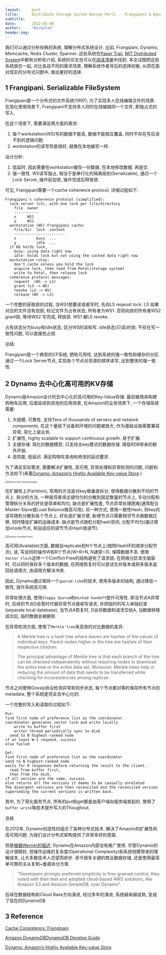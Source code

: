 ```yaml
---
layout:     post
title:      Distribute Storage System Design Part1 -- Frangipani & Dynamo
subtitle:   
date:       2022-05-09
author:     "Nickolas"
header-img: 
---
```


我们可以通过分析经典的系统, 理解分布式系统设计. 比如, Frangipani, Dynamo, Memcache, Redis Cluster, Spanner. 这些系统在[Paper Trail](https://www.the-paper-trail.org/page/reading-list/), [MIT Distributed System](https://pdos.csail.mit.edu/6.824/)中都有分析和介绍, 系统的论文也可以在[阅读清单](https://nickolashu.github.io/2022/03/27/reading-list-of-distributed-system/)中找到. 本文试图把这些系统放在一起, 对比各自不同的需求场景, 理解系统作者背后的选择权衡, 从而在面对现实的分布式问题中, 做出更好的选择.

## 1 Frangipani.  Serializable FileSystem

Frangipani是一个分布式的文件系统(1997), 为了实现多人在线编辑文件的场景. 在简化使用场景下, Frangipani不支持多人同时在线编辑同一个文件, 即独占式的写入. 

在这个场景下, 需要满足两方面的需求:

1) 每个workstation(WS)写的数据不能丢, 数据不能相互覆盖, 同时不存在写后读不到的逻辑问题.
2) workstation的读写性能很好, 就像在本地编写一样.

设计分析:

1. 低延时. 因此需要在workstation缓存一份数据, 在本地修改数据, 再提交.
2. 强一致性. WS读写独占, 相当于是串行化的隔离级别(Serializable), 通过一个Lock Server, 操作前加锁, 操作完成后释放锁.

可见, Frangipani需要一个cache coherence protocol, 详细过程如下:

```
Frangipani's coherence protocol (simplified):
  lock server (LS), with one lock per file/directory
    file  owner
    -----------
​    x     WS1
​    y     WS1
  workstation (WS) Frangipani cache:
    file/dir  lock  content
    -----------------------
​    x         busy  ...
​    y         idle  ...
  if WS holds lock,
​    busy: using data right now
​    idle: holds lock but not using the cached data right now
  workstation rules:
​    don't cache unless you hold the lock
​    acquire lock, then read from Petal(storage system)
​    write to Petal, then release lock
  coherence protocol messages:
​    request  (WS -> LS)
​    grant (LS -> WS)
​    revoke (LS -> WS)
​    release (WS -> LS)
```

一个完整的获取锁的过程, 当WS1想要读或者写时, 先向LS reqeust lock. LS 如果对应的文件没有加锁, 标记文件为占有状态, 所有者为WS1. 否则向锁的所有者WS2 grant锁, 等待WS2 写完成, 释放锁. WS1 被LS revoke. 

占有状态分为busy和idle状态, 区分WS的读和写. idle状态(只读)的锁, 不存在写一致性问题, 可以直接抢占锁.



总结: 

Frangipani是一个典型的CP系统, 牺牲可用性, 达到系统的强一致性和缓存的分区. 通过一个Lock Server节点, 实现各个节点对资源的顺序读写, 达到整体的强一致性.

## 2 Dynamo 去中心化高可用的KV存储
Dynamo是Amazon设计的去中心化的高可用的Key-Value存储. 最初被用来构建购物车应用, 后面延续到其他的应用场景, 在Amazon的业务场景下, 一个存储系统需要:

1. 大规模, 可靠性. 支持Tens of thousands of servers and network components, 在这个量级下设备和环境的问题被放大, 作为基础设施需要兼容异常, 简化上层业务.
2. 扩展性,  highly scalable to support continuous growth. 易于扩展.
3. 主键存储. 简化的数据模型, 只支持主key模式的数据存储. 降低RDB带来的额外开销. 
4. 高性能, 低延迟. 满足购物车查询和修改的延迟要求.

为了满足实际需求, 需要解决扩展性, 高可用, 异常处理和异常检测的问题, 问题和方法如下(来着[Dynamo: Amazon’s Highly Available Key-value Store](https://www.allthingsdistributed.com/files/amazon-dynamo-sosp2007.pdf) )

<img src="/Users/nickolashu/Proj/NickolasHu.github.io/img/Dynamo tech and advantage.png" alt="Dynamo tech and advantage" style="zoom:50%;" />

在扩展性上(Partition), 常用的方法是对key做垂直拆分, 使得数据分散到不同的节点上. 拆分的方法, 一种是将查询主键均匀的分散到固定数量的节点上, 手动分配和管理拆分关系的好处是简单和均匀, 缺点是扩展性差, 节点异常处理困难(通常配合Master-Slave或Load Balance做高可用); 另一种方式, 使用一致性Hash, 将key的读写随机分散到各个节点上. 好处是扩展方便, 新增节点只需要相邻节点做数据迁移, 同时降低扩展的运维成本. 缺点是节点随机分配hash空间, 分配不均匀(通过增加vnode节点, 和自适应的调节节点Hash值调节).

<img src="/Users/nickolashu/Proj/NickolasHu.github.io/img/Dynamo consistent hash.png" alt="Dynamo consistent hash" style="zoom:50%;" />

高可用(Available)方面, 数据会replicate到N个节点上(按照Hash环的顺序分配节点), 读, 写会同时操作W和R个节点(W+R>N, N通常=3),  保障数据不丢. 使用`Vector Clock`这样一个Conflict Free的结构避免了请求锁, 在网络分区发生脑裂时, 可以同时保存多个版本的数据, 在网络恢复时可以尝试合并版本或把多版本返回给调用方, 由调用方解决冲突.

因此, Dynamo通过保持一个`quorum-like`的技术, 使用多版本的结构, 通过降低一致性, 提升系统高可用.

异常处理方面, 使用`Sloppy Quorum`和`Hinted handoff`提升可用性. 即当节点A异常时, 后续的节点D会暂时代替异常节点接收写请求, 并把临时的写入单独纪录(separate local database), 当节点A恢复时, D会将数据和请求交给A, 当数据转移成功后, 临时数据会被删除.

在异常检测方面, 使用了`Merkle tree`来高效的对比数据的差异. 

> A Merkle tree is a hash tree where leaves are hashes of the values of individual keys. Parent nodes higher in the tree are hashes of their respective children. 
>
> The principal advantage of Merkle tree is that each branch of the tree can be checked independently without requiring nodes to download the entire tree or the entire data set. Moreover, Merkle trees help in reducing the amount of data that needs to be transferred while checking for inconsistencies among replicas. 

节点之间使用Gossip协议检测异常和同步状态, 每个节点都对等的保存所有节点的metadata, 整个系统是完全去中心化的.



一个完整的写入和读取的过程如下:

```
Put:
find first node of preference list as the coordinator
coordinator generates vector lock and write locally
    write to buffer first
    writer thread periodically sync to disk
  send to N highest-ranked node
if at least W-1 respond, success
else failed
```



```
Get:
find first node of preference list as the coordinator
send to N highest-ranked node
waits for R responses before returning the result to the client.
  read from buffer first,
  then from the disk.
if all version are the same, success
else returns all the versions it deems to be causally unrelated
The divergent versions are then reconciled and the reconciled version superseding the current versions is written back.
```

其中, 为了简化服务节点, 所有的put和get都是由客户端向服务端发起的. 使用了`buffer write`等技术提升写入的Thoughout. 

总结  

在2012年, Dynamo创造性的组合了各种分布式技术, 解决了Amazon的扩展性和高可用问题. 为我们设计分布式架构提供了非常多好的思路.

但是[根据Werner的描述](https://www.allthingsdistributed.com/2012/01/amazon-dynamodb.html), Dynamo在Amazon内部没有推广使用. 尽管Dynamo的设计很精妙, 但操作运维的复杂度(Operational Complexity)和系统规模带来的理解成本, 让大多数技术人员望而却步. 至今很多关键的商业数据存储, 还是使用最简单可靠的主从复制+垂直拆分方案.

> "Developers strongly preferred simplicity to fine-grained control, they voted with their feet and adopted cloud-based AWS solutions, like Amazon S3 and Amazon SimpleDB, over Dynamo".

后续在数据结构和Cloud Base方向演进, 经过多年的演进, 系统越来越成熟, 变成了现在的DynamoDB.



## 3 Reference

[Cache Consistency: Frangipani](https://pdos.csail.mit.edu/6.824/notes/l-frangipani.txt)

[Amazon DynamoDB](https://www.allthingsdistributed.com/2012/01/amazon-dynamodb.html)[DynamoDB Develop Guide](https://docs.aws.amazon.com/amazondynamodb/latest/developerguide/Introduction.html)

[Dynamo: Amazon’s Highly Available Key-value Store](https://www.allthingsdistributed.com/files/amazon-dynamo-sosp2007.pdf) 
